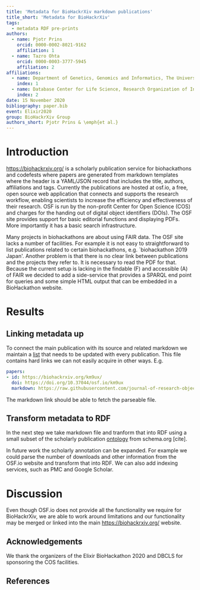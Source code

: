 ```yaml
---
title: 'Metadata for BioHackrXiv markdown publications'
title_short: 'Metadata for BioHackrXiv'
tags:
  - metadata RDF pre-prints
authors:
  - name: Pjotr Prins
    orcid: 0000-0002-8021-9162
    affiliation: 1
  - name: Tazro Ohta
    orcid: 0000-0003-3777-5945
    affiliation: 2
affiliations:
  - name: Department of Genetics, Genomics and Informatics, The University of Tennessee Health Science Center, Memphis, TN, USA.
    index: 1
  - name: Database Center for Life Science, Research Organization of Information and Systems, Japan
    index: 2
date: 15 November 2020
bibliography: paper.bib
event: Elixir2020
group: BioHackrXiv Group
authors_short: Pjotr Prins & \emph{et al.}
---
```


# Introduction

https://biohackrxiv.org/ is a scholarly publication service for
biohackathons and codefests where papers are generated from markdown
templates where the header is a YAML/JSON record that includes the
title, authors, affiliations and tags. Currently the publications are
hosted at osf.io, a free, open source web application that connects
and supports the research workflow, enabling scientists to increase
the efficiency and effectiveness of their research. OSF is run by the
non-profit Center for Open Science (COS) and charges for the handing
out of digital object identifiers (DOIs). The OSF site provides
support for basic editorial functions and displaying PDFs. More
importantly it has a basic search infrastructure.

Many projects in biohackathons are about using FAIR data. The OSF site
lacks a number of facilities. For example it is not easy to
straightforward to list publications related to certain biohackathons,
e.g. `biohackathon 2019 Japan'. Another problem is that there is no
clear link between publications and the projects they refer to. It is
necessary to read the PDF for that. Because the current setup is
lacking in the findable (F) and accessible (A) of FAIR we decided to
add a side-service that provides a SPARQL end point for queries and
some simple HTML output that can be embedded in a BioHackathon
website.

# Results

<!--
    State the problem you worked on
    Give the state-of-the art/plan
    Describe what you have done/results starting with The working group created...
    Write a conclusion
    Write up any future work
-->

## Linking metadata up

To connect the main publication with its source and related markdown
we maintain a [list](./etc/papers.yaml) that needs to be updated with
every publication. This file contains hard links we can not easily
acquire in other ways. E.g.

```yaml
papers:
- id: https://biohackrxiv.org/km9ux/
  doi: https://doi.org/10.37044/osf.io/km9ux
  markdown: https://raw.githubusercontent.com/journal-of-research-objects/Example-BioHackrXiv-Paper/master/paper.md
```

The markdown link should be able to fetch the parseable file.

## Transform metadata to RDF

In the next step we take markdown file and tranform that into RDF
using a small subset of the scholarly publication
[ontology](https://schema.org/ScholarlyArticle) from schema.org
[cite].

In future work the scholarly annotation can be expanded. For example
we could parse the number of downloads and other information from the
OSF.io website and transform that into RDF. We can also add indexing
services, such as PMC and Google Scholar.

# Discussion

Even though OSF.io does not provide all the functionality we require
for BioHackrXiv, we are able to work around limitations and our
functionality may be merged or linked into the main
https://biohackrxiv.org/ website.

## Acknowledgements

We thank the organizers of the Elixir BioHackathon 2020 and DBCLS
for sponsoring the COS facilities.

## References

